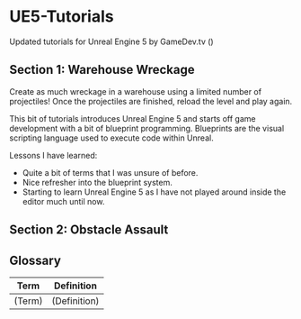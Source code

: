 # UE5-Tutorials
 Updated tutorials for Unreal Engine 5 by GameDev.tv ()


## Section 1: Warehouse Wreckage
Create as much wreckage in a warehouse using a limited number of projectiles! Once the projectiles are finished, reload the level and play again.

This bit of tutorials introduces Unreal Engine 5 and starts off game development with a bit of blueprint programming. Blueprints are the visual scripting language used to execute code within Unreal.

Lessons I have learned:
- Quite a bit of terms that I was unsure of before.
- Nice refresher into the blueprint system.
- Starting to learn Unreal Engine 5 as I have not played around inside the editor much until now.

## Section 2: Obstacle Assault

## Glossary
| Term | Definition|
|------|-----------|
| (Term) | (Definition) |